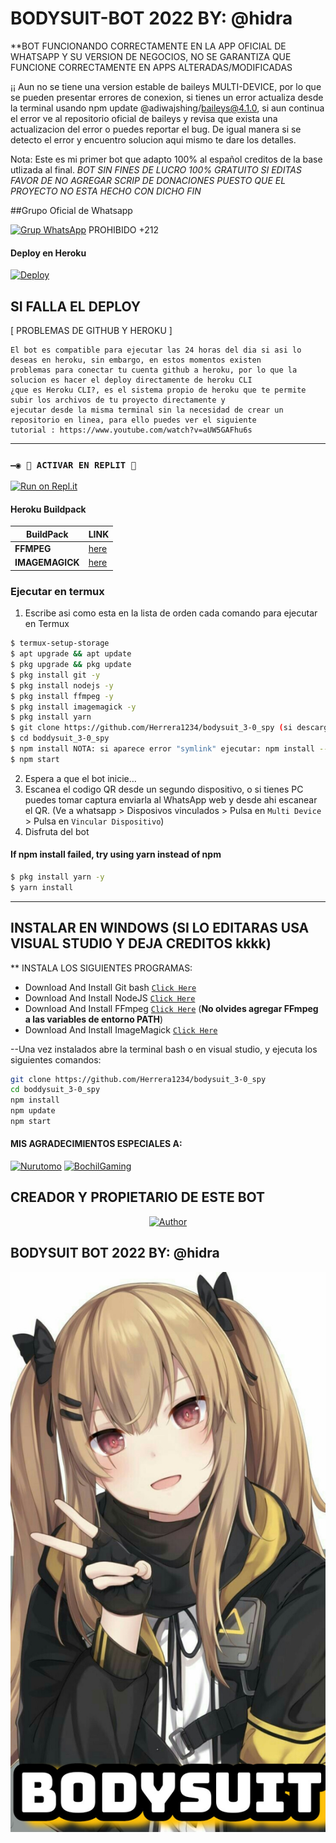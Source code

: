 # BODYSUIT-BOT 2022 BY: @hidra

**BOT FUNCIONANDO CORRECTAMENTE EN LA APP OFICIAL
DE WHATSAPP Y SU VERSION DE NEGOCIOS, NO SE GARANTIZA 
QUE FUNCIONE CORRECTAMENTE EN APPS ALTERADAS/MODIFICADAS

¡¡ Aun no se tiene una version estable de baileys MULTI-DEVICE, 
por lo que se pueden presentar errores de conexion, si tienes un error
actualiza desde la terminal usando npm update @adiwajshing/baileys@4.1.0,
si aun continua el error ve al repositorio oficial de baileys y revisa
que exista una actualizacion del error o puedes reportar el bug. De 
igual manera si se detecto el error y encuentro solucion aqui mismo te 
dare los detalles. 

Nota: Este es mi primer bot que adapto 100% al español creditos de la
base utlizada al final. *BOT SIN FINES DE LUCRO 100% GRATUITO SI
EDITAS FAVOR DE NO AGREGAR SCRIP DE DONACIONES PUESTO QUE EL PROYECTO
NO ESTA HECHO CON DICHO FIN*

##Grupo Oficial de Whatsapp

[![Grup WhatsApp](https://img.shields.io/badge/WhatsApp%20Group-25D366?style=for-the-badge&logo=whatsapp&logoColor=white)](https://chat.whatsapp.com/I4KSkoYf1HzD9EeSgv4CvA)
 PROHIBIDO +212


#### Deploy en Heroku
[![Deploy](https://www.herokucdn.com/deploy/button.svg)](https://heroku.com/deploy?template=https://github.com/Herrera1234/bodysuit_3-0_spy)

## SI FALLA EL DEPLOY

[ PROBLEMAS DE GITHUB Y HEROKU ]
```
El bot es compatible para ejecutar las 24 horas del dia si asi lo deseas en heroku, sin embargo, en estos momentos existen
problemas para conectar tu cuenta github a heroku, por lo que la solucion es hacer el deploy directamente de heroku CLI
¿que es Heroku CLI?, es el sistema propio de heroku que te permite subir los archivos de tu proyecto directamente y 
ejecutar desde la misma terminal sin la necesidad de crear un repositorio en linea, para ello puedes ver el siguiente 
tutorial : https://www.youtube.com/watch?v=aUW5GAFhu6s
```
---------

### `—◉ 🌌 ACTIVAR EN REPLIT 🌌`

[![Run on Repl.it](https://repl.it/badge/github/MagoInterior/bodysuit_3-0_spy)](https://repl.it/github/MagoInterior/bodysuit_3-0_spy) 


#### Heroku Buildpack
| BuildPack | LINK |
|--------|--------|
| **FFMPEG** |[here](https://github.com/jonathanong/heroku-buildpack-ffmpeg-latest) |
| **IMAGEMAGICK** | [here](https://github.com/DuckyTeam/heroku-buildpack-imagemagick) |

### Ejecutar en termux
1. Escribe asi como esta en la lista de orden cada comando para ejecutar en Termux
```sh
$ termux-setup-storage
$ apt upgrade && apt update
$ pkg upgrade && pkg update
$ pkg install git -y
$ pkg install nodejs -y
$ pkg install ffmpeg -y
$ pkg install imagemagick -y
$ pkg install yarn
$ git clone https://github.com/Herrera1234/bodysuit_3-0_spy (si descargas el archivo zip: cd storage)
$ cd boddysuit_3-0_spy
$ npm install NOTA: si aparece error "symlink" ejecutar: npm install --no-bin-links
$ npm start
```
2. Espera a que el bot inicie...
3. Escanea el codigo QR desde un segundo dispositivo, o si tienes PC puedes tomar captura enviarla al WhatsApp web y desde ahi escanear el QR. (Ve a whatsapp > Disposivos vinculados > Pulsa en `Multi Device` > Pulsa en `Vincular Dispositivo`)
4. Disfruta del bot

#### If npm install failed, try using yarn instead of npm
```sh
$ pkg install yarn -y
$ yarn install
```
---------

## INSTALAR EN WINDOWS (SI LO EDITARAS USA VISUAL STUDIO Y DEJA CREDITOS kkkk)

** INSTALA LOS SIGUIENTES PROGRAMAS: 
* Download And Install Git bash [`Click Here`](https://git-scm.com/downloads)
* Download And Install NodeJS [`Click Here`](https://nodejs.org/en/download)
* Download And Install FFmpeg [`Click Here`](https://ffmpeg.org/download.html) (**No olvides agregar FFmpeg a las variables de entorno PATH**)
* Download And Install ImageMagick [`Click Here`](https://imagemagick.org/script/download.php)

--Una vez instalados abre la terminal bash o en visual studio, y ejecuta los siguientes
comandos: 
```bash 
git clone https://github.com/Herrera1234/bodysuit_3-0_spy
cd boddysuit_3-0_spy
npm install
npm update
npm start
```


#### MIS AGRADECIMIENTOS ESPECIALES A:
[![Nurutomo](https://github.com/Nurutomo.png?size=100)](https://github.com/Nurutomo)
[![BochilGaming](https://github.com/BochilGaming.png?size=100)](https://github.com/BochilGaming)


## CREADOR Y PROPIETARIO DE ESTE BOT
<p align="center">
<a href="https://github.com/thechoute/"><img title="Author" src="https://img.shields.io/badge/Author-alex_garcia-red.svg?style=for-the-badge&logo=github"></a>


## BODYSUIT BOT 2022 BY: @hidra
[![alex](https://github.com/Herrera1234/bodysuit-3-0/blob/c1b5f6e51a0b29a8fc638dd5f54208fb47df1bdb/menu.jpg?size=300)](https://github.com/OdinTm/INFINIXBOT2022-MD)



